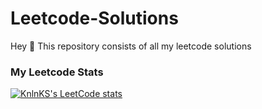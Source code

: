 # Leetcode-Solutions

Hey 👋
This repository consists of all my leetcode solutions

### My Leetcode Stats
[![KnlnKS's LeetCode stats](https://leetcode-stats-six.vercel.app/?username=kshiti_16)]()
